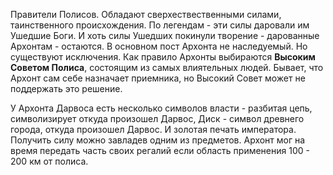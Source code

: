 
Правители Полисов. Обладают сверхествественными силами, таинственного происхождения. По легендам - эти силы даровали им Ушедшие Боги. И хоть силы Ушедших покинули творение - дарованные Архонтам - остаются. 
В основном пост Архонта не наследуемый. Но существуют исключения.
Как правило Архонты выбираются **Высоким Советом Полиса**, состоящим из самых влиятельных людей.
Бывает, что Архонт сам себе назначает приемника, но Высокий Совет может не поддержать это решение. 

У Архонта Дарвоса есть несколько символов власти - разбитая цепь, символизирует откуда произошел Дарвос, Диск - символ древнего города, откуда произошел Дарвос. И золотая печать императора. Получить силу можно завладев одним из предметов. Архонт мог на время передать часть своих регалий если область применения 100 - 200 км от полиса.